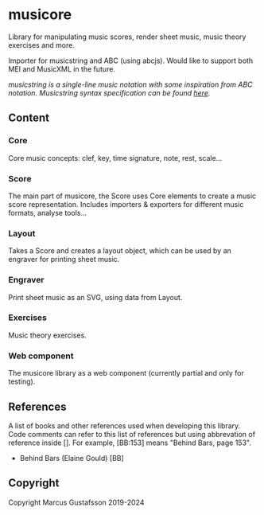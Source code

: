 # musicore

Library for manipulating music scores, render sheet music, music theory exercises and more.

Importer for musicstring and ABC (using abcjs). Would like to support both MEI and MusicXML in the future.

_musicstring is a single-line music notation with some inspiration from ABC notation. Musicstring syntax specification can be found [here](https://github.com/marcustrp/musicstring)._

## Content

### Core

Core music concepts: clef, key, time signature, note, rest, scale...

### Score

The main part of musicore, the Score uses Core elements to create a music score representation. Includes
importers & exporters for different music formats, analyse tools...

### Layout

Takes a Score and creates a layout object, which can be used by an engraver for printing sheet music.

### Engraver

Print sheet music as an SVG, using data from Layout.

### Exercises

Music theory exercises.

### Web component

The musicore library as a web component (currently partial and only for testing).

## References

A list of books and other references used when developing this library. Code comments can refer to this list of
references but using abbrevation of reference inside []. For example, [BB:153] means "Behind Bars, page 153".

- Behind Bars (Elaine Gould) [BB]

## Copyright

Copyright Marcus Gustafsson 2019-2024
